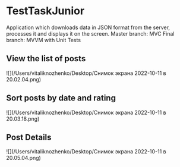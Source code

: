 # TestTaskJunior
Application which downloads data in JSON format from the server, processes it and displays it on the screen.
Master branch: MVC 
Final branch: MVVM with Unit Tests
## View the list of posts
![](/Users/vitaliknozhenko/Desktop/Снимок экрана 2022-10-11 в 20.02.04.png)
## Sort posts by date and rating
![](/Users/vitaliknozhenko/Desktop/Снимок экрана 2022-10-11 в 20.03.18.png)
## Post Details
![](/Users/vitaliknozhenko/Desktop/Снимок экрана 2022-10-11 в 20.05.04.png)

